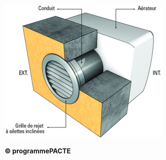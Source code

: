 ![](<images/Ventilation Mécanique Répartie (VMR) - Montage des grilles - 20/_page_0_Figure_0.jpeg>)

## © programmePACTE